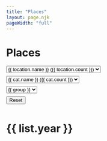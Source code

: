 ```yaml
---
title: "Places"
layout: page.njk
pageWidth: "full"
---
```


<h1 class="page-title">Places</h1>

<!--
## To-do
- [x] At-a-glance visual indicator of visits
- [ ] Category eval
- [ ] Document data pipeline and transformations


# How the filtering works

1. We filter the checkins which gives us the following computed props:
- Checkins filtered by location
- Checkins filtered by category
- Checkins filtered by both

2. We roll-up the checkin computed props into venues:
- Venues filtered by location - Used to populate category dropdown.
- Venues filtered by category - Used to populate location dropdown.
- Venues filtered by both - Displayed in list.

----

# Brainstorming

- allow clicking category in venue listing to set it as active cat filter
- Highlight trips automatically
- Categories
-- Get Foursquare cat hierarchy: https://api.foursquare.com/v2/venues/categories?v=20140620
-- Update to reflect the hiearchy I'd like to use. aka, create coffee shops at top-level


restaurants
bars
bike shops
airports
offices
homes
parks
grocery stores
retail shop


4sq top level cats
- Arts & Entertainment
- College & University
- Event
- Food
- Nightlife Spot
- Outdoors & Recreation
- Professional & Other Places
- Residence
- Shop & Service
- Travel & Transporation

- Shorten and/or merge category names?

- Show top 3 categories by year?

- Loader


- Add first Boolean in data to indicate first check-in.
In month and year groupings, the venues should display a tag and at the top
of the list we can indicate the count of new spots.
- Add custom notes? or should these happen in app
- Improve hover style




Map
- Monospaced, with location in ascii rectangles on a map?

<div
    class="item item--dense"
    :class="[
      `venue-${venueId}`,
      `cat-${category}`,
    ]"
    @mouseover="highlight(`venue-${venueId}`)"
    @mouseleave="unhighlight(`venue-${venueId}`)"
  >
    <div class="item-title">{{ venue }}</div>
    <div class="item-meta">
      <span class="item-category">{{ category }}</span>
      • 
      <span :class="{
        'count-10-plus': count > 10,
        'count-25-plus': count > 25
      }">
        {{ count }} visits
      </span>
      <span v-if="=city">• {{ city }}</span>
    </div>
  </div>
-->

<template id="tpl-venue">
  <div>
    <div
      class="item item--dense"
      :class="[
        `venue-${venueId}`,
        `cat-${category}`,
      ]"
    >
      <div
        class="visits-bar"
        :style="getWidthFromVisitsCount(count)"
      ></div>
      <div class="item-title venue-title">{{ venue }}</div>
      <div class="item-meta venue-meta">
        <template v-if="category">
          <span class="item-category">{{ category }}</span>
        </template>
        <template v-if="category && count > 1">
          •
        </template>
        <template v-if="count > 1">
          <span>
            {{ count }} visits
          </span>
        </template>
        <template v-if="(city || count > 1) && city">
          •
        </template>
        <span v-if="city">{{ city }}, {{ state }}</span>
      </div>
    </div>
  </div>
</template>


<div id="venues" class="venues">
  <div class="filters">
    <div>
      <select class="select" v-model="locationFilter">
        <option v-for="(location, i) in locationOptions" :value="location.path" :key="i">
          <template v-if="location.path.state">&nbsp;</template>
          <template v-if="location.path.city">&nbsp;</template>
          {{ location.name }} ({{ location.count }})
        </option>
      </select>
    </div>
    <div>
      <select class="select" v-model="categoryFilter">
        <option v-for="(cat, i) in categoryOptions" :value="cat.path" :key="i">
          <template v-if="cat.path.subCategory">&nbsp;</template>
          {{ cat.name }} ({{ cat.count }})
        </option>
      </select>
    </div>
    <div>
      <select class="select" v-model="groupFilter">
        <option v-for="group in groupOptions" :value="group">{{ group }}</option>
      </select>
    </div>
    <button ref="resetBtn" @click="resetFilters">Reset</button>
  </div>
  <div
    v-if="groupFilter === GROUP_ALL"
    v-for="venue in displayList"
  >
     <venue v-bind="venue" />
  </div>
  <div
    class="display-lists"
    ref="lists"
  >
    <div
      v-if="groupFilter === GROUP_BY_YEAR"
      v-for="list in displayList"
      class="display-list"
      :class="{
          'no-checkins': !list.venues.length
        }"
    >
      <h1 class="year-title">{{ list.year }}</h1>
      <div
        v-for="venue in list.venues"
        @mouseover="highlight(`venue-${venue.venueId}`)"
        @mouseleave="unhighlight(`venue-${venue.venueId}`)"
      >
        <venue v-bind="venue" />
      </div>
    </div>
  </div>
</div>

<link rel="stylesheet" href="/css/forms.css">

<script src="/js/vue.min.js"></script>

<script type="module">
import { stateNameToAbbreviation, stateAbbreviationToName } from '/js/utils/location.js';

// ------
// CONFIG
// ------

// If options don't meet min count, they will not be added to filter controls
const MIN_COUNT_FOR_LOCATION = 3;
const MIN_COUNT_FOR_CATEGORY = 0;

const CATEGORY_ANY = 'Any category';
const LOCATION_ANY = 'Any location';

const GROUP_ALL = 'All-time';
const GROUP_BY_YEAR = 'Group by year'

// ----------
// COMPONENTS
// ----------

Vue.component('venue', {
  template: '#tpl-venue',
  
  props: {
    venueId: String,
    venue: String,
    category: String,
    city: String,
    state: String,
    count: Number,
  },

  methods: {
    // onChange(event) {
    //   this.$emit('change', event.target.value);
    // }
    // 
    getWidthFromVisitsCount(count) {
      return {
        width: `${Math.min(Math.max((count - 5), 0) * 5, 100)}%`,
      };
    },
  },
});


// ---
// APP
// ---

const app = new Vue({
  el: '#venues',

  data() {
    return {
      CATEGORY_ANY,
      LOCATION_ANY,
      categories: [],
      checkins: [],
      categoryFilter: {},
      locationFilter: {},
      groupFilter: GROUP_BY_YEAR,
      GROUP_ALL,
      GROUP_BY_YEAR,
    };
  },

  created() {
    fetch('/data/foursquare-checkins.json')
      .then(res => res.json())
      .then(data => {
        this.checkins = data;
      })
      .catch((error) => {
        console.log(error);
      })
  },

  computed: {
    /**
     * Category filter dropdown options.
     * @return {[[Array]]} e.g. [['coffee shop', 23], ['gym', 5]]
     */
    categoryOptions() {

      let tree = {};

      /*
      Construct tree
      ---
      [
        Outdoors: {
          count: 100,
          children: {
            'Trail': {
              count: 10,
            },
            'Park': {
              count: 5,
            }
          }
        }
      ]
       */

      let categories = {
        [CATEGORY_ANY]: this.venuesFilteredByLocation.length 
      };


      this.venuesFilteredByLocation.forEach((venue) => {
        let { category, subCategory, count} = venue;

        if (!subCategory) return;

        if (tree[category]) {
          tree[category].count++;
        } else {
          tree[category] = {
            count: 1,
            children: {},
          };
        }

        if (tree[category].children[subCategory]) {
          tree[category].children[subCategory].count++;
        } else {
          tree[category].children[subCategory] = {
            count: 1
          }
        }
      });

      // console.log(tree);

      let options = [];

      options.push({
        name: CATEGORY_ANY,
        count: this.venuesFilteredByLocation.length,
        path: {},
      })

      const catCounts = [];
      for (let [cat, catObj] of Object.entries(tree)) {       
        catCounts.push([cat, catObj.count]);
      };
            
      const catCountsSorted = catCounts.sort((a, b) => {
        if (a[1] > b[1]) {
          return -1;
        } else if (a[1] < b[1]) {
          return 1
        }
        return 0
      });

      catCountsSorted.forEach(catArr => {
        let cat = catArr[0];
        let catObj = tree[cat];
        
        if (catObj.count < MIN_COUNT_FOR_CATEGORY) {
          return;
        }

        options.push({
          name: cat,
          count: catObj.count,
          path: {
            category: cat,
          }
        })


        // Sort subcategories
        let subCatCounts = [];
        for (let [subCat, subCatObj] of Object.entries(catObj.children)) {       
          subCatCounts.push([subCat, subCatObj.count]);
        };

        let subCatCountsSorted = subCatCounts.sort((a, b) => {
          if (a[1] > b[1]) {
            return -1;
          } else if (a[1] < b[1]) {
            return 1
          }
          return 0
        });

        subCatCountsSorted.forEach(subCatArr => {
          let subCat = subCatArr[0];
          let subCatObj = tree[cat].children[subCat];

          if (subCatObj.count < MIN_COUNT_FOR_LOCATION) {
            return;
          }

          options.push({
            name: subCat,
            count: subCatObj.count,
            path: {
              category: cat,
              subCategory: subCat,
            }
          })

        });
      })

      return options;


      // this.venuesFilteredByLocation.forEach((venue) => {
      //   let { category } = venue;
      //   if (categories.hasOwnProperty(category)) {
      //     categories[category] = categories[category] + 1;
      //   } else {
      //     categories[category] = 1;
      //   }
      // })

      // // Sort
      // categories = Object.entries(categories).sort((a, b) => {
      //   return a[1] >= b[1] ? -1 : 1;
      // });

      // return (MIN_COUNT_FOR_CATEGORY)
      //   ? categories.filter(cat => cat[1] > MIN_COUNT_FOR_CATEGORY)
      //   : categories;
    },

    /**
     * Apply category filters to checkins
     * @return {[Object]} checkins
     */
    checkinsFilteredByCategory() {
      return this.filterCheckinsByCategory(this.checkins, this.categoryFilter);
    },

    /**
     * Apply location filters to checkins
     * @return {[Object]} checkins
     */
    checkinsFilteredByLocation() {
      return this.filterCheckinsByLocation(this.checkins, this.locationFilter);
    },

    /**
     * Apply category and location filters to checkins
     * @return {[Object]} checkins
     */
    checkinsFilteredByCategoryAndLocation() {
      let checkins = this.filterCheckinsByCategory(this.checkins, this.categoryFilter);
      return this.filterCheckinsByLocation(checkins, this.locationFilter);
    },

    displayList() {
      if (this.groupFilter === GROUP_BY_YEAR) {
        return this.venuesFilteredByCategoryAndLocationGroupedByYear;
      } 
      return this.venuesFilteredByCategoryAndLocation;
    },

    locationOptions() {
      let tree = {};

      /*
      Construct tree
      ---
      [
        USA: {
          count: 100,
          children: [
            'CA': {
              count: 50,
              children: [
                'San Francisco': {
                  count: 20,
                }
              ]
            }
          ]
        }
      ]
       */
      
      let countedVenues = {};

      this.venuesFilteredByCategory.forEach(checkin => {
        let { country, state, city, venueId } = checkin;
        if (!country || !state || !city) return;

        if (country === 'United States') {
          state = stateAbbreviationToName(state);
        }

        // Count venues only once, though there could be multiple checkins
        if (countedVenues[venueId]) {
          return;
        } else {
          countedVenues[venueId] = true;
        }
        
        if (tree[country]) {
          tree[country].count++;
        } else {
          tree[country] = {
            count: 1,
            children: {},
          };
        }

        if (tree[country].children[state]) {
            tree[country].children[state].count++;
        } else {
          tree[country].children[state] = {
            count: 1,
            children: {},
          };
        }          

        if (tree[country].children[state].children[city]) {
            tree[country].children[state].children[city].count++;
        } else {
          tree[country].children[state].children[city] = {
            count: 1,
          };
        }          
      })

      let options = [];

      options.push({
        name: LOCATION_ANY,
        count: this.venuesFilteredByCategory.length,
        path: {},
      });

      const countryCounts = [];
      for (let [country, countryObj] of Object.entries(tree)) {       
        countryCounts.push([country, countryObj.count]);
      };

      const countryCountsSorted = countryCounts.sort((a, b) => {
        if (a[1] > b[1]) {
          return -1;
        } else if (a[1] < b[1]) {
          return 1
        }
        return 0
      });

      countryCountsSorted.forEach(countryArr => {
        let country = countryArr[0];
        let countryObj = tree[country];
        
        if (countryObj.count < MIN_COUNT_FOR_LOCATION) {
          return;
        }

        options.push({
          name: country,
          count: countryObj.count,
          path: {
            country,
          }
        })

        // Sort states
        let stateCounts = [];
        for (let [state, stateObj] of Object.entries(countryObj.children)) {       
          stateCounts.push([state, stateObj.count]);
        };

        let stateCountsSorted = stateCounts.sort((a, b) => {
          if (a[1] > b[1]) {
            return -1;
          } else if (a[1] < b[1]) {
            return 1
          }
          return 0
        });

        stateCountsSorted.forEach(stateArr => {
          let state = stateArr[0];
          let stateObj = tree[country].children[state];

          if (stateObj.count < MIN_COUNT_FOR_LOCATION) {
            return;
          }

          options.push({
            name: state,
            count: stateObj.count,
            path: {
              country,
              state,
            }
          })

          // Sort cities
          let cityCounts = [];
          for (let [city, cityObj] of Object.entries(stateObj.children)) {       
            cityCounts.push([city, cityObj.count]);
          };

          let cityCountsSorted = cityCounts.sort((a, b) => {
            if (a[1] > b[1]) {
              return -1;
            } else if (a[1] < b[1]) {
              return 1
            }
            return 0
          });

          let cityCounter = 0;
          cityCountsSorted.forEach(cityArr => {
            let city = cityArr[0];
            let cityObj = tree[country].children[state].children[city];
            
            if (cityObj.count < MIN_COUNT_FOR_LOCATION) {
              return;
            }

            options.push({
              name: city,
              count: cityObj.count,
              path: {
                country,
                state,
                city,
              }
            });

            cityCounter++;
          });
        });
      })

      return options;      
    },

    groupOptions() {
      return [
        GROUP_ALL,
        GROUP_BY_YEAR,
      ];
    },

    venuesFilteredByCategory() {
      return this.checkinsToVenues(this.checkinsFilteredByCategory);
    },

    venuesFilteredByLocation() {
      return this.checkinsToVenues(this.checkinsFilteredByLocation);
    },

    venuesFilteredByCategoryAndLocation() {
      const venues = this.checkinsToVenues(this.checkinsFilteredByCategoryAndLocation);
      return this.sortVenuesByCount(venues);
    },

    venuesFilteredByCategoryAndLocationGroupedByYear() {
      const groupedCheckins = this.groupCheckinsByYear(this.checkinsFilteredByCategoryAndLocation);

      const groupedVenues = groupedCheckins.map(yearObj => {
        const { year, checkins } = yearObj;
        return {
          year,
          venues: checkins ? this.sortVenuesByCount(this.checkinsToVenues(checkins)) : [],
        };
      })

      return groupedVenues;
    },
  },

  methods: {
    /**
     * Rolls checkin data up into venues. Adds a count property.
     * @param  {[Object]} checkins
     * @return {[Object]} venues
     */
    checkinsToVenues(checkins) {
      let venuesObj = {};

      checkins.forEach(checkin => {
        let { venueId } = checkin;
        if (venuesObj[venueId]) {
          venuesObj[venueId].count++;
        } else {
          venuesObj[venueId] = {
            ...checkin,
            count: 1,
          }
        }
      });

      const venuesArr = [];
      for (let [venueId, venue] of Object.entries(venuesObj)) {       
        venuesArr.push(venue);
      };

      return venuesArr;
    },

    /**
     * @param  {[Object]} checkins
     * @param  {Object} categoryFilter e.g. {category: "Education", subCategory: 'University'}
     * @return {[Object]} filtered checkins
     */
    filterCheckinsByCategory(checkins, categoryFilter) {
      if (categoryFilter === CATEGORY_ANY) {
        return checkins;
      }

      let { category, subCategory } = categoryFilter;

      return checkins.filter(checkin => {
        if (category && checkin.category !== category) {
          return false;
        }
        if (subCategory && checkin.subCategory !== subCategory) {
          return false;
        }

        return true;
      })
    },
    
    /**
     * @param  {[Object]} checkins
     * @param  {Object} locationFilter e.g. {country: 'Canada', state: 'Ontario'}
     * @return {[Object]} filtered checkins
     */
    filterCheckinsByLocation(checkins, locationFilter) {
      if (locationFilter !== LOCATION_ANY) {
        let { country, state, city } = locationFilter;
        
        if (country === 'United States') {
          state = stateNameToAbbreviation(state);
        }

        checkins = checkins.filter(checkin => {
          if (country && checkin.country !== country) {
            return false;
          }
          if (state && checkin.state !== state) {
            return false;
          }
          if (city && checkin.city !== city) {
            return false;
          }
          return true;
        })
      }

      return checkins;
    },    

    /**
     * @return {[Object]} checkins e.g. [{ year: 2010, checkins: [] }, ... ]
     */
    groupCheckinsByYear(checkins) {
      let groupsObj = {};
      let years = [];
      let groupsArr = [];
      checkins.forEach(checkin => {
        if (groupsObj[checkin.year]) {
          groupsObj[checkin.year].push(checkin);
        } else {
          years.push(checkin.year);
          groupsObj[checkin.year] = [checkin];
        }
      })

      years = years.sort((a, b) => {
        return (a >= b) ? -1 : 1;
      })

      let prevYear;
      let yearsLength = years.length;
      years.forEach((year, i) => {
        // if prevYear is set and year doesn't equal year - 1
        // prevYear = 2017
        // year = 2013
        // fill in 2016, 2015, 2014
        
        // and if not last in index
        if (prevYear && (i < yearsLength)) {
          while (prevYear - 1 > year) {
            prevYear--;
            groupsArr.push({
              year: prevYear,
            })
          }
        }
        groupsArr.push({
          year,
          checkins: groupsObj[year]
        })

        prevYear = year;
      })

      return groupsArr;
    },

    highlight(elClass) {
      let els = [...this.$refs.lists.getElementsByClassName(elClass)]
      els.forEach(el => { el.classList.add('venue-highlight') });
    },
    
    unhighlight(elClass) {
      let els = [...this.$refs.lists.getElementsByClassName(elClass)]
      els.forEach(el => { el.classList.remove('venue-highlight') });
    },

    resetCategoryFilter() {
      this.categoryFilter = CATEGORY_ANY;
    },
    
    resetLocationFilter() {
      this.locationFilter = {};
    },

    resetFilters() {
      this.resetCategoryFilter();
      this.resetLocationFilter();
    },

    sortVenuesByCount(venues) {
      return venues.sort((a, b) => {
        return (a.count >= b.count) ? -1 : 1;
      })
    },
  }
});
</script>

<style>
.venues {
  --col-width: 22rem;
}

@media (min-width: 800px) {
  .venues {
    --col-width: 26rem;
  }
}


.display-lists {
  display: flex;
  gap: 32px;
  overflow-x: auto;
}

.display-list {
  width: var(--col-width);
}

/*@media (min-width: 800px) {
  .display-list {
    width: 26rem;
  }
}
*/
.display-list.no-checkins {
  width: auto;
}

.no-checkins .year-title {
  position: relative;
  color: var(--muted-color);
}

.no-checkins .year-title::before {
  position: absolute;
  content: '';
  display: block;
  width: 1px;
  height: 1rem;
  background-color: var(--border-color-light);
  top: 100%;
  left: 50%;
  margin-top: var(--gutter);
}

.venue-highlight {
  background: var(--hover-bg-color);
}

/*
https://lokeshdhakar.com/projects/color-stacks/?graySteps=5&grayCast=0&grayLumaStart=98&grayLumaEnd=5&grayLumaCurve=linear&colorSteps=7&colorLumaStart=110&colorLumaEnd=10&colorLumaCurve=linear&colorChromaStart=42&colorChromaEnd=12&colorChromaCurve=linear&showLabel=true&showHex=true&showContrastRatio=false&colorHues=0%2C30%2C55%2C78%2C118%2C157%2C182%2C230%2C274%2C309%2C348
 */


.item.item--dense {
  /* Overriding default styling */
  /*border-bottom: none;*/
  /*margin-bottom: calc(var(--block-bottom) / 2);*/
  padding-bottom: calc(var(--block-bottom) / 1.5);


}

.visits-bar {
  height: 4px;
  margin-bottom: 8px;
  border-radius: var(--radius-sm);
  background-color: var(--color);
}

.item-title::before {
  content: '';
  display: inline-block;
  width: 12px;
  height: 12px;
  margin-right: 6px;
  background-color: #bbb;
  border-radius: var(--radius-sm);  
}

.cat-Park .item-title,
.cat-Scenic .item-title,
.cat-Beach .item-title,
.cat-Trail .item-title,
.cat-Hill .item-title,
.cat-Landmark .item-title {
  background-color: #ffd1ed;
}


.cat-Park .item-title::before,
.cat-Scenic .item-title::before,
.cat-Beach .item-title::before,
.cat-Trail .item-title::before,
.cat-Hill .item-title::before,
.cat-Landmark .item-title::before {
  background-color: #bf91ad;
}

.cat-Café .item-title,
.cat-Bakery .item-title,
.cat-Coffee .item-title {
  background-color: #ffe5a7;
}


.cat-Café .item-title::before,
.cat-Bakery .item-title::before,
.cat-Coffee .item-title::before {
  background-color: #DF932D;
}

.cat-Café .visits-bar,
.cat-Bakery .visits-bar,
.cat-Coffee .visits-bar {
  background-color: #DF932D;
}

.cat-Pub .item-title,
.cat-Wine .item-title,
.cat-Cocktail .item-title,
.cat-Brewery .item-title,
.cat-Bar .item-title {
  background-color: #e2f4ac;
}


.cat-Pub .item-title::before,
.cat-Wine .item-title::before,
.cat-Cocktail .item-title::before,
.cat-Brewery .item-title::before,
.cat-Bar .item-title ::before{
  background-color: #b3d943;
}


.cat-Pub .visits-bar,
.cat-Wine .visits-bar,
.cat-Cocktail .visits-bar,
.cat-Brewery .visits-bar,
.cat-Bar .visits-bar {
  background-color: #b3d943;
}


.cat-Ramen .item-title,
.cat-Chinese .item-title,
.cat-Thai .item-title,
.cat-Asian .item-title,
.cat-Donuts .item-title,
.cat-Juice .item-title,
.cat-Food .item-title,
.cat-Burritos .item-title,
.cat-Vegetarian .item-title,
.cat-Desserts .item-title,
.cat-Cupcakes .item-title,
.cat-Sandwiches .item-title,
.cat-Italian .item-title,
.cat-American .item-title, 
.cat-Tacos .item-title, 
.cat-Pizza .item-title,
.cat-Sushi .item-title,
.cat-Noodles .item-title {
  background-color: #c5eeff;
}


.cat-Ramen .item-title::before,
.cat-Chinese .item-title::before,
.cat-Thai .item-title::before,
.cat-Asian .item-title::before,
.cat-Donuts .item-title::before,
.cat-Juice .item-title::before,
.cat-Food .item-title::before,
.cat-Burritos .item-title::before,
.cat-Vegetarian .item-title::before,
.cat-Desserts .item-title::before,
.cat-Cupcakes .item-title::before,
.cat-Sandwiches .item-title::before,
.cat-Italian .item-title::before,
.cat-American .item-title::before,
.cat-Tacos .item-title::before ,
.cat-Pizza .item-title::before,
.cat-Sushi .item-title::before,
.cat-Noodles .item-title::before{
  background-color: #71c9ef;
}




.cat-Ramen .visits-bar,
.cat-Chinese .visits-bar,
.cat-Thai .visits-bar,
.cat-Asian .visits-bar,
.cat-Donuts .visits-bar,
.cat-Juice .visits-bar,
.cat-Food .visits-bar,
.cat-Burritos .visits-bar,
.cat-Vegetarian .visits-bar,
.cat-Desserts .visits-bar,
.cat-Cupcakes .visits-bar,
.cat-Sandwiches .visits-bar,
.cat-Italian .visits-bar,
.cat-American .visits-bar, 
.cat-Tacos .visits-bar, 
.cat-Pizza .visits-bar,
.cat-Sushi .visits-bar,
.cat-Noodles .visits-bar {
  background-color: #71c9ef;
}

.venue-title {
  display: inline-flex;
  align-items: center;
  padding: 2px 6px;
  border-radius: var(--radius);
  background: #f0ebea;
  overflow: hidden;
  white-space: nowrap;
  text-overflow: ellipsis;
  max-width: var(--col-width);

  /* TEMPORARY */
  /*background: transparent !important;*/
}

.venue-meta {
  overflow: hidden;
  white-space: nowrap;
  text-overflow: ellipsis;
}

.venue-category {
  /*color: var(--primary-color);*/
}

.filters {
  margin-bottom: var(--block-bottom);
}

.filters > * {
  margin-bottom: 8px;
}
</style>
 
